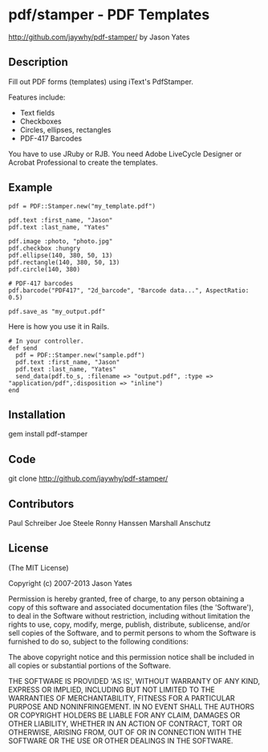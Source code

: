 # pdf/stamper - PDF Templates
  http://github.com/jaywhy/pdf-stamper/
  by Jason Yates

## Description

Fill out PDF forms (templates) using iText's PdfStamper.

Features include:

* Text fields
* Checkboxes
* Circles, ellipses, rectangles
* PDF-417 Barcodes

You have to use JRuby or RJB. You need Adobe LiveCycle Designer
or Acrobat Professional to create the templates.

## Example
    pdf = PDF::Stamper.new("my_template.pdf")
  
    pdf.text :first_name, "Jason"
    pdf.text :last_name, "Yates"
  
    pdf.image :photo, "photo.jpg"
    pdf.checkbox :hungry
    pdf.ellipse(140, 380, 50, 13)
    pdf.rectangle(140, 380, 50, 13)
    pdf.circle(140, 380)
    
    # PDF-417 barcodes
    pdf.barcode("PDF417", "2d_barcode", "Barcode data...", AspectRatio: 0.5)
    
    pdf.save_as "my_output.pdf"

Here is how you use it in Rails.

    # In your controller.
    def send 
      pdf = PDF::Stamper.new("sample.pdf") 
      pdf.text :first_name, "Jason"
      pdf.text :last_name, "Yates" 
      send_data(pdf.to_s, :filename => "output.pdf", :type => "application/pdf",:disposition => "inline")
    end   

## Installation

  gem install pdf-stamper

## Code

  git clone http://github.com/jaywhy/pdf-stamper/

## Contributors

Paul Schreiber
Joe Steele
Ronny Hanssen
Marshall Anschutz

## License

(The MIT License)

Copyright (c) 2007-2013 Jason Yates

Permission is hereby granted, free of charge, to any person obtaining
a copy of this software and associated documentation files (the
'Software'), to deal in the Software without restriction, including
without limitation the rights to use, copy, modify, merge, publish,
distribute, sublicense, and/or sell copies of the Software, and to
permit persons to whom the Software is furnished to do so, subject to
the following conditions:

The above copyright notice and this permission notice shall be
included in all copies or substantial portions of the Software.

THE SOFTWARE IS PROVIDED 'AS IS', WITHOUT WARRANTY OF ANY KIND,
EXPRESS OR IMPLIED, INCLUDING BUT NOT LIMITED TO THE WARRANTIES OF
MERCHANTABILITY, FITNESS FOR A PARTICULAR PURPOSE AND NONINFRINGEMENT.
IN NO EVENT SHALL THE AUTHORS OR COPYRIGHT HOLDERS BE LIABLE FOR ANY
CLAIM, DAMAGES OR OTHER LIABILITY, WHETHER IN AN ACTION OF CONTRACT,
TORT OR OTHERWISE, ARISING FROM, OUT OF OR IN CONNECTION WITH THE
SOFTWARE OR THE USE OR OTHER DEALINGS IN THE SOFTWARE.
